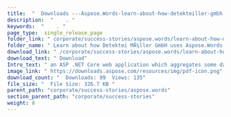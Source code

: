 ```yaml
---
title:  "  Downloads ---Aspose.Words-learn-about-how-detekteiller-gmbh-uses-aspose.words-to-generate-pdfs  " 
description:  "    . " 
keywords:  "    . " 
page_type:  single_release_page
folder_link: " corporate/success-stories/aspose.words/learn-about-how-detektei-mÃ¼ller-gmbh-uses-aspose.words-to-generate-pdfs/"
folder_name: " Learn about how Detektei MÃ¼ller GmbH uses Aspose.Words to generate PDFs"
download_link: " /corporate/success-stories/aspose.words/learn-about-how-detektei-mÃ¼ller-gmbh-uses-aspose.words-to-generate-pdfs/985d5c02b8044f6da1802029097a2520"
download_text: " Download"
Intro_text: " an ASP .NET Core web application which aggregates some data and generates report..."
image_link: " https://downloads.aspose.com/resources/img/pdf-icon.png"
download_count: "  Downloads: 99  Views: 135"
file_size: "  File Size: 326.7 KB "
parent_path: "corporate/success-stories/aspose.words"
section_parent_path: "corporate/success-stories"
weight: 8 
---
```




